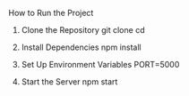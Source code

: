 How to Run the Project


1. Clone the Repository
  git clone <your-repo-url>
  cd <backend>
  
2. Install Dependencies
   npm install

3. Set Up Environment Variables
   PORT=5000

4. Start the Server
   npm start
